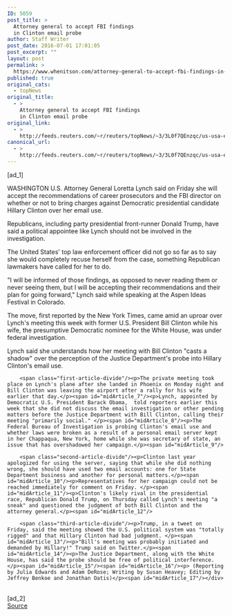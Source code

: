 ```yaml
---
ID: 5059
post_title: >
  Attorney general to accept FBI findings
  in Clinton email probe
author: Staff Writer
post_date: 2016-07-01 17:01:05
post_excerpt: ""
layout: post
permalink: >
  https://www.whenitson.com/attorney-general-to-accept-fbi-findings-in-clinton-email-probe/
published: true
original_cats:
  - topNews
original_title:
  - >
    Attorney general to accept FBI findings
    in Clinton email probe
original_link:
  - >
    http://feeds.reuters.com/~r/reuters/topNews/~3/3L0f7QEnzqc/us-usa-election-clinton-email-idUSKCN0ZH4VC
canonical_url:
  - >
    http://feeds.reuters.com/~r/reuters/topNews/~3/3L0f7QEnzqc/us-usa-election-clinton-email-idUSKCN0ZH4VC
---
```

 [ad_1]
<br><div id="articleText">
<span id="midArticle_start"/>

<span id="midArticle_0"/><span class="focusParagraph" readability="4"><p><span class="articleLocation">WASHINGTON</span> U.S. Attorney General Loretta Lynch said on Friday she will accept the recommendations of career prosecutors and the FBI director on whether or not to bring charges against Democratic presidential candidate Hillary Clinton over her email use.</p></span><span id="midArticle_1"/><p>Republicans, including party presidential front-runner Donald Trump, have said a political appointee like Lynch should not be involved in the investigation. </p><span id="midArticle_2"/><p>The United States' top law enforcement officer did not go so far as to say she would completely recuse herself from the case, something Republican lawmakers have called for her to do.</p><span id="midArticle_3"/><p>"I will be informed of those findings, as opposed to never reading them or never seeing them, but I will be accepting their recommendations and their plan for going forward," Lynch said while speaking at the Aspen Ideas Festival in Colorado.</p><span id="midArticle_4"/><p>The move, first reported by the New York Times, came amid an uproar over Lynch's meeting this week with former U.S. President Bill Clinton while his wife, the presumptive Democratic nominee for the White House, was under federal investigation. </p><span id="midArticle_5"/><p>Lynch said she understands how her meeting with Bill Clinton "casts a shadow" over the perception of the Justice Department's probe into Hillary Clinton's email use.</p><span id="midArticle_6"/>
        
        <span class="first-article-divide"/><p>The private meeting took place on Lynch's plane after she landed in Phoenix on Monday night and Bill Clinton was leaving the airport after a rally for his wife earlier that day.</p><span id="midArticle_7"/><p>Lynch, appointed by Democratic U.S. President Barack Obama,  told reporters earlier this week that she did not discuss the email investigation or other pending matters before the Justice Department with Bill Clinton, calling their meeting "primarily social." </p><span id="midArticle_8"/><p>The Federal Bureau of Investigation is probing Clinton's email use and whether laws were broken as a result of a personal email server kept in her Chappaqua, New York, home while she was secretary of state, an issue that has overshadowed her campaign.</p><span id="midArticle_9"/>
        
        <span class="second-article-divide"/><p>Clinton last year apologized for using the server, saying that while she did nothing wrong, she should have used two email accounts: one for State Department business and another for personal matters.</p><span id="midArticle_10"/><p>Representatives for her campaign could not be reached immediately for comment on Friday. </p><span id="midArticle_11"/><p>Clinton's likely rival in the presidential race, Republican Donald Trump, on Thursday called Lynch's meeting "a sneak" and questioned the judgment of both Bill Clinton and the attorney general.</p><span id="midArticle_12"/>
        
        <span class="third-article-divide"/><p>Trump, in a tweet on Friday, said the meeting showed the U.S. political system was "totally rigged" and that Hillary Clinton had bad judgment. </p><span id="midArticle_13"/><p>"Bill's meeting was probably initiated and demanded by Hillary!" Trump said on Twitter.</p><span id="midArticle_14"/><p>The Justice Department, along with the White House, has said the probe should be free of political interference.</p><span id="midArticle_15"/><span id="midArticle_16"/><p> (Reporting by Julia Edwards and Adam DeRose; Writing by Susan Heavey; Editing by Jeffrey Benkoe and Jonathan Oatis)</p><span id="midArticle_17"/></div>
<br>[ad_2]
<br><a href="http://feeds.reuters.com/~r/reuters/topNews/~3/3L0f7QEnzqc/us-usa-election-clinton-email-idUSKCN0ZH4VC">Source </a>